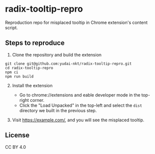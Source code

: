 # radix-tooltip-repro

Reproduction repo for misplaced tooltip in Chrome extension's content script.

## Steps to reproduce

1. Clone the repository and build the extension

```console
git clone git@github.com:yudai-nkt/radix-tooltip-repro.git
cd radix-tooltip-repro
npm ci
npm run build
```

2. Install the extension
    - Go to chrome://extensions and eable developer mode in the top-right corner.
    - Click the "Load Unpacked" in the top-left and select the `dist` directory we built in the previous step.

3. Visit https://example.com/, and you will see the misplaced tooltip.

## License

CC BY 4.0
